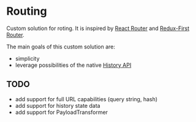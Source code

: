 # Routing

Custom solution for roting. It is inspired by [React Router](https://reactrouter.com/)
and [Redux-First Router](https://github.com/faceyspacey/redux-first-router).

The main goals of this custom solution are:
* simplicity
* leverage possibilities of the native
  [History API](https://developer.mozilla.org/en-US/docs/Web/API/History_API)


## TODO

* add support for full URL capabilities (query string, hash)
* add support for history state data
* add support for PayloadTransformer
